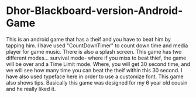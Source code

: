 # Dhor-Blackboard-version-Android-Game
This is an android game that has a theif and you have to beat him by tapping him.
I have used "CountDownTimer" to count down time and media player for game music. There is also a splash screen. This game has two different modes... survival mode- where if you miss to beat thief, the game will be over and a Time Limit mode. Where, you will get 30 second time, and we will see how many time you can beat the theif within this 30 second.
I have also used typeface here in order to use a customize font.
This game also shows tips.
Basically this game was designed for my 6 year old cousin and he really liked it.
